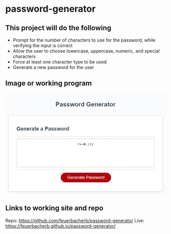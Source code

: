 # password-generator

##  This project will do the following
* Prompt for the number of characters to use for the password, while verifying the input is correct
* Allow the user to choose lowercase, uppercase, numeric, and special characters
* Force at least one character type to be used
* Generate a new password for the user

##  Image or working program
![Image of Password Generator](.//assets/images/display.jpg)

## Links to working site and repo
Repo: https://github.com/feuerbacherb/password-generator
Live: https://feuerbacherb.github.io/password-generator/
